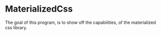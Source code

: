 # MaterializedCss

The goal of this program, is to show off the capabilities, of the materialized css library.
